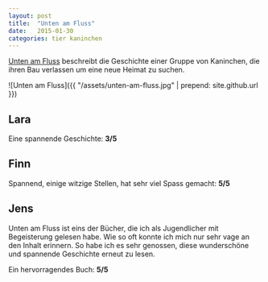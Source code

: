 ```yaml
---
layout: post
title:  "Unten am Fluss"
date:   2015-01-30
categories: tier kaninchen
---
```

[Unten am Fluss](http://amzn.to/1WTb0va) beschreibt die Geschichte einer Gruppe von Kaninchen, 
die ihren Bau verlassen um eine neue Heimat zu suchen.

![Unten am Fluss]({{ "/assets/unten-am-fluss.jpg" | prepend: site.github.url }})

Lara
----
Eine spannende Geschichte: **3/5**

Finn
----
Spannend, einige witzige Stellen, hat sehr viel Spass gemacht: **5/5** 

Jens
----
Unten am Fluss ist eins der Bücher, die ich als Jugendlicher mit Begeisterung gelesen habe. Wie 
so oft konnte ich mich nur sehr vage an den Inhalt erinnern. So habe ich es sehr genossen, diese
wunderschöne und spannende Geschichte erneut zu lesen. 

Ein hervorragendes Buch: **5/5**
